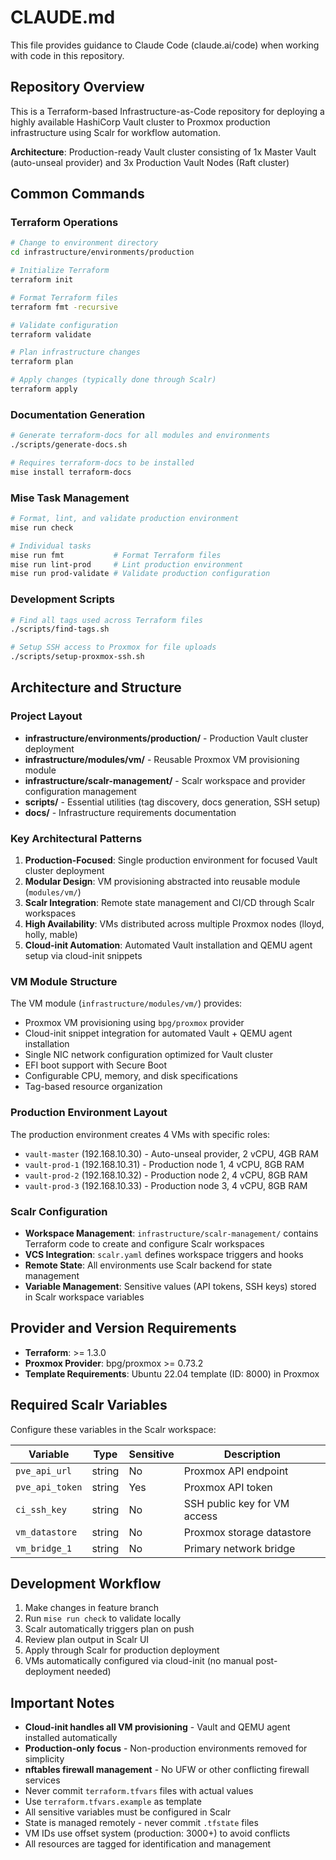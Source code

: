 # CLAUDE.md

This file provides guidance to Claude Code (claude.ai/code) when working with code in this repository.

## Repository Overview

This is a Terraform-based Infrastructure-as-Code repository for deploying a highly available HashiCorp Vault cluster to Proxmox production infrastructure using Scalr for workflow automation.

**Architecture**: Production-ready Vault cluster consisting of 1x Master Vault (auto-unseal provider) and 3x Production Vault Nodes (Raft cluster)

## Common Commands

### Terraform Operations

```bash
# Change to environment directory
cd infrastructure/environments/production

# Initialize Terraform
terraform init

# Format Terraform files
terraform fmt -recursive

# Validate configuration
terraform validate

# Plan infrastructure changes
terraform plan

# Apply changes (typically done through Scalr)
terraform apply
```

### Documentation Generation

```bash
# Generate terraform-docs for all modules and environments
./scripts/generate-docs.sh

# Requires terraform-docs to be installed
mise install terraform-docs
```

### Mise Task Management

```bash
# Format, lint, and validate production environment
mise run check

# Individual tasks
mise run fmt           # Format Terraform files
mise run lint-prod     # Lint production environment
mise run prod-validate # Validate production configuration
```

### Development Scripts

```bash
# Find all tags used across Terraform files
./scripts/find-tags.sh

# Setup SSH access to Proxmox for file uploads
./scripts/setup-proxmox-ssh.sh
```

## Architecture and Structure

### Project Layout

- **infrastructure/environments/production/** - Production Vault cluster deployment
- **infrastructure/modules/vm/** - Reusable Proxmox VM provisioning module
- **infrastructure/scalr-management/** - Scalr workspace and provider configuration management
- **scripts/** - Essential utilities (tag discovery, docs generation, SSH setup)
- **docs/** - Infrastructure requirements documentation

### Key Architectural Patterns

1. **Production-Focused**: Single production environment for focused Vault cluster deployment
2. **Modular Design**: VM provisioning abstracted into reusable module (`modules/vm/`)
3. **Scalr Integration**: Remote state management and CI/CD through Scalr workspaces
4. **High Availability**: VMs distributed across multiple Proxmox nodes (lloyd, holly, mable)
5. **Cloud-init Automation**: Automated Vault installation and QEMU agent setup via cloud-init snippets

### VM Module Structure

The VM module (`infrastructure/modules/vm/`) provides:
- Proxmox VM provisioning using `bpg/proxmox` provider
- Cloud-init snippet integration for automated Vault + QEMU agent installation
- Single NIC network configuration optimized for Vault cluster
- EFI boot support with Secure Boot
- Configurable CPU, memory, and disk specifications
- Tag-based resource organization

### Production Environment Layout

The production environment creates 4 VMs with specific roles:
- `vault-master` (192.168.10.30) - Auto-unseal provider, 2 vCPU, 4GB RAM
- `vault-prod-1` (192.168.10.31) - Production node 1, 4 vCPU, 8GB RAM
- `vault-prod-2` (192.168.10.32) - Production node 2, 4 vCPU, 8GB RAM  
- `vault-prod-3` (192.168.10.33) - Production node 3, 4 vCPU, 8GB RAM

### Scalr Configuration

- **Workspace Management**: `infrastructure/scalr-management/` contains Terraform code to create and configure Scalr workspaces
- **VCS Integration**: `scalr.yaml` defines workspace triggers and hooks
- **Remote State**: All environments use Scalr backend for state management
- **Variable Management**: Sensitive values (API tokens, SSH keys) stored in Scalr workspace variables

## Provider and Version Requirements

- **Terraform**: >= 1.3.0
- **Proxmox Provider**: bpg/proxmox >= 0.73.2
- **Template Requirements**: Ubuntu 22.04 template (ID: 8000) in Proxmox

## Required Scalr Variables

Configure these variables in the Scalr workspace:

| Variable | Type | Sensitive | Description |
|----------|------|-----------|-------------|
| `pve_api_url` | string | No | Proxmox API endpoint |
| `pve_api_token` | string | Yes | Proxmox API token |
| `ci_ssh_key` | string | No | SSH public key for VM access |
| `vm_datastore` | string | No | Proxmox storage datastore |
| `vm_bridge_1` | string | No | Primary network bridge |

## Development Workflow

1. Make changes in feature branch
2. Run `mise run check` to validate locally
3. Scalr automatically triggers plan on push
4. Review plan output in Scalr UI
5. Apply through Scalr for production deployment
6. VMs automatically configured via cloud-init (no manual post-deployment needed)

## Important Notes

- **Cloud-init handles all VM provisioning** - Vault and QEMU agent installed automatically
- **Production-only focus** - Non-production environments removed for simplicity
- **nftables firewall management** - No UFW or other conflicting firewall services
- Never commit `terraform.tfvars` files with actual values
- Use `terraform.tfvars.example` as template
- All sensitive variables must be configured in Scalr
- State is managed remotely - never commit `.tfstate` files
- VM IDs use offset system (production: 3000+) to avoid conflicts
- All resources are tagged for identification and management